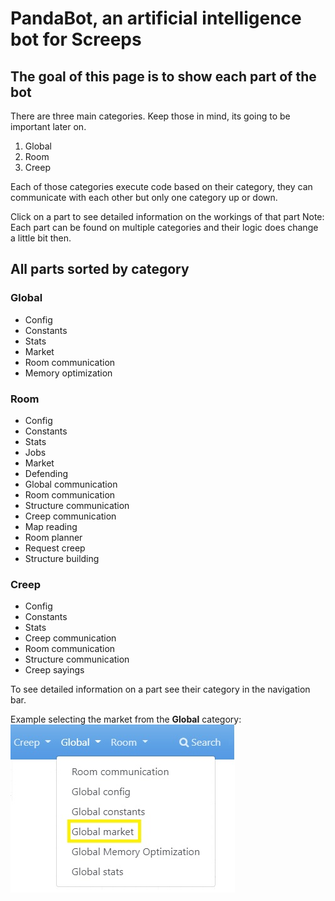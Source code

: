 # PandaBot, an artificial intelligence bot for Screeps

## The goal of this page is to show each part of the bot

There are three main categories. Keep those in mind, its going to be important later on.

1. Global
2. Room
3. Creep

Each of those categories execute code based on their category, they can communicate with each other but only one category up or down.

Click on a part to see detailed information on the workings of that part
Note: Each part can be found on multiple categories and their logic does change a little bit then.

## All parts sorted by category

### Global

- Config
- Constants
- Stats
- Market
- Room communication
- Memory optimization

### Room

- Config
- Constants
- Stats
- Jobs
- Market
- Defending
- Global communication
- Room communication
- Structure communication
- Creep communication
- Map reading
- Room planner
- Request creep
- Structure building

### Creep

- Config
- Constants
- Stats
- Creep communication
- Room communication
- Structure communication
- Creep sayings

To see detailed information on a part see their category in the navigation bar.

Example selecting the market from the **Global** category:
![Image explaining navagation in menu](./images/navigationInDocsMenu.jpg)
